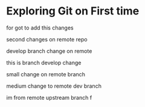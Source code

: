 # Exploring Git on First time

for got to add this changes

second changes on remote repo

develop branch change on remote

this is branch develop change

small change on remote branch

medium change to remote dev branch

im from remote upstream branch f
